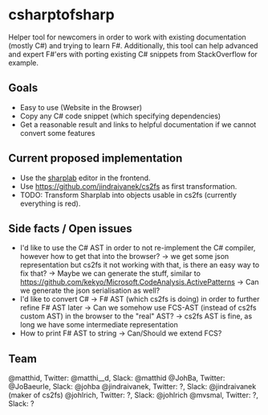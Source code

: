 # csharptofsharp

Helper tool for newcomers in order to work with existing documentation (mostly C#) and trying to learn F#. Additionally, this tool can help advanced and expert F#'ers with porting existing C# snippets from StackOverflow for example.

## Goals

* Easy to use (Website in the Browser)
* Copy any C# code snippet (which specifying dependencies)
* Get a reasonable result and links to helpful documentation if we cannot convert some features

## Current proposed implementation

* Use the [sharplab](https://sharplab.io/#v2:EYLgZgpghgLgrgJwgZwLQBEJinANjASQDsYIFsBjCAgWwAdcIaITYBLAeyIBoYQpkMbgBMQAagAAAQAMAAikBGANwBYAFBSAzAoBMcgMJyA3hrnmFOqQBY5AWQAUAShNmL7pQE4HAIgAqKDA+Tmrq7u52AJ4AgnRsvqSCwaHuAL4aqUA===) editor in the frontend.
* Use https://github.com/jindraivanek/cs2fs as first transformation.
* TODO: Transform Sharplab into objects usable in cs2fs (currently everything is red).

## Side facts / Open issues

* I'd like to use the C# AST in order to not re-implement the C# compiler, however how to get that into the browser?
  -> we get some json representation but cs2fs it not working with that, is there an easy way to fix that?
  -> Maybe we can generate the stuff, similar to https://github.com/kekyo/Microsoft.CodeAnalysis.ActivePatterns
  -> Can we generate the json serialisation as well?
* I'd like to convert C# -> F# AST (which cs2fs is doing) in order to further refine F# AST later
  -> Can we somehow use FCS-AST (instead of cs2fs custom AST) in the browser to the "real" AST?
  -> cs2fs AST is fine, as long we have some intermediate representation
* How to print F# AST to string
  -> Can/Should we extend FCS?

## Team

@matthid, Twitter: @matthi__d, Slack: @matthid
@JohBa, Twitter: @JoBaeurle, Slack: @johba
@jindraivanek, Twitter: ?, Slack: @jindraivanek (maker of cs2fs)
@johlrich, Twitter: ?, Slack: @johlrich
@mvsmal, Twitter: ?, Slack: ?
